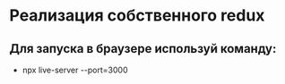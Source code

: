 # Реализация собственного redux

## Для запуска в браузере используй команду:
- npx live-server --port=3000
